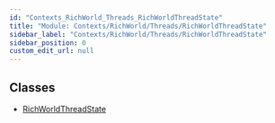 ```yaml
---
id: "Contexts_RichWorld_Threads_RichWorldThreadState"
title: "Module: Contexts/RichWorld/Threads/RichWorldThreadState"
sidebar_label: "Contexts/RichWorld/Threads/RichWorldThreadState"
sidebar_position: 0
custom_edit_url: null
---
```


## Classes

- [RichWorldThreadState](../classes/Contexts_RichWorld_Threads_RichWorldThreadState.RichWorldThreadState.md)
